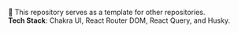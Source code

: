 :tada: This repository serves as a template for other repositories. <br>
 <strong>Tech Stack</strong>: Chakra UI, React Router DOM, React Query, and Husky.

